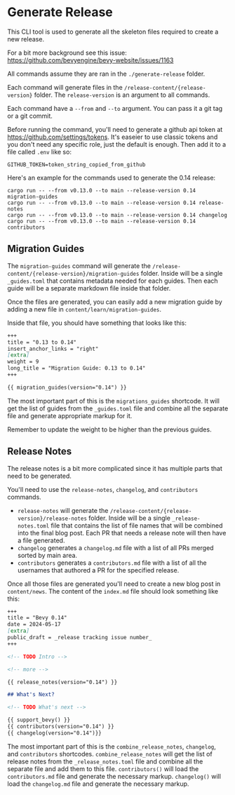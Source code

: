 # Generate Release

This CLI tool is used to generate all the skeleton files required to create a new release.

For a bit more background see this issue: <https://github.com/bevyengine/bevy-website/issues/1163>

All commands assume they are ran in the `./generate-release` folder.

Each command will generate files in the `/release-content/{release-version}` folder. The `release-version` is an argument to all commands.

Each command have a `--from` and `--to` argument. You can pass it a git tag or a git commit.

Before running the command, you'll need to generate a github api token at <https://github.com/settings/tokens>. It's easeier to use classic tokens and you don't need any specific role, just the default is enough. Then add it to a file called `.env` like so:

```env
GITHUB_TOKEN=token_string_copied_from_github
```

Here's an example for the commands used to generate the 0.14 release:

```shell
cargo run -- --from v0.13.0 --to main --release-version 0.14 migration-guides
cargo run -- --from v0.13.0 --to main --release-version 0.14 release-notes
cargo run -- --from v0.13.0 --to main --release-version 0.14 changelog
cargo run -- --from v0.13.0 --to main --release-version 0.14 contributors
```

## Migration Guides

The `migration-guides` command will generate the `/release-content/{release-version}/migration-guides` folder.
Inside will be a single `_guides.toml` that contains metadata needed for each guides. Then each guide will be a separate markdown file inside that folder.

Once the files are generated, you can easily add a new migration guide by adding a new file in `content/learn/migration-guides`.

Inside that file, you should have something that looks like this:

```markdown
+++
title = "0.13 to 0.14"
insert_anchor_links = "right"
[extra]
weight = 9
long_title = "Migration Guide: 0.13 to 0.14"
+++

{{ migration_guides(version="0.14") }}
```

The most important part of this is the `migrations_guides` shortcode. It will get the list of guides from the `_guides.toml` file and combine all the separate file and generate appropriate markup for it.

Remember to update the weight to be higher than the previous guides.

## Release Notes

The release notes is a bit more complicated since it has multiple parts that need to be generated.

You'll need to use the `release-notes`, `changelog`, and `contributors` commands.

- `release-notes` will generate the `/release-content/{release-version}/release-notes` folder. Inside will be a single `_release-notes.toml` file that contains the list of file names that will be combined into the final blog post. Each PR that needs a release note will then have a file generated.
- `changelog` generates a `changelog.md` file with a list of all PRs merged sorted by main area.
- `contributors` generates a `contributors.md` file with a list of all the usernames that authored a PR for the specified release.

Once all those files are generated you'll need to create a new blog post in `content/news`. The content of the `index.md` file should look something like this:

```markdown
+++
title = "Bevy 0.14"
date = 2024-05-17
[extra]
public_draft = _release tracking issue number_
+++

<!-- TODO Intro -->

<!-- more -->

{{ release_notes(version="0.14") }}

## What's Next?

<!-- TODO What's next -->

{{ support_bevy() }}
{{ contributors(version="0.14") }}
{{ changelog(version="0.14")}}
```

The most important part of this is the `combine_release_notes`, `changelog`, and `contributors` shortcodes. `combine_release_notes` will get the list of release notes from the `_release_notes.toml` file and combine all the separate file and add them to this file. `contributors()` will load the `contributors.md` file and generate the necessary markup. `changelog()` will load the `changelog.md` file and generate the necessary markup.
